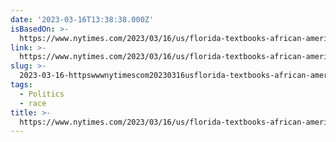 ```yaml
---
date: '2023-03-16T13:38:38.000Z'
isBasedOn: >-
  https://www.nytimes.com/2023/03/16/us/florida-textbooks-african-american-history.html
link: >-
  https://www.nytimes.com/2023/03/16/us/florida-textbooks-african-american-history.html
slug: >-
  2023-03-16-httpswwwnytimescom20230316usflorida-textbooks-african-american-historyhtml
tags:
  - Politics
  - race
title: >-
  https://www.nytimes.com/2023/03/16/us/florida-textbooks-african-american-history.html
---
```


